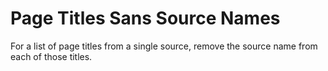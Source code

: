 # Page Titles Sans Source Names

For a list of page titles from a single source, remove the source name from each of those titles.
